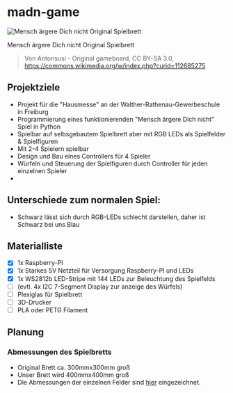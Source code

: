 # madn-game

![Mensch ärgere Dich nicht Original Spielbrett](bilder/720px-Mensch_ärgere_dich_nicht_4.svg.png)

Mensch ärgere Dich nicht Original Spielbrett 
> Von Antonsusi - Original gameboard, CC BY-SA 3.0, https://commons.wikimedia.org/w/index.php?curid=112685275

## Projektziele
  * Projekt für die "Hausmesse" an der Walther-Rathenau-Gewerbeschule in Freiburg
  * Programmierung eines funktionierenden "Mensch ärgere Dich nicht" Spiel in Python
  * Spielbar auf selbsgebautem Spielbrett aber mit RGB LEDs als Spielfelder & Spielfiguren
  * Mit 2-4 Spielern spielbar
  * Design und Bau eines Controllers für 4 Spieler
  * Würfeln und Steuerung der Spielfiguren durch Controller für jeden einzelnen Spieler
  * 

## Unterschiede zum normalen Spiel:
  *  Schwarz lässt sich durch RGB-LEDs schlecht darstellen, daher ist Schwarz bei uns Blau

## Materialliste
- [x] 1x Raspberry-PI
- [x] 1x Starkes 5V Netzteil für Versorgung Raspberry-PI und LEDs
- [x] 1x WS2812b LED-Stripe mit 144 LEDs zur Beleuchtung des Spielfelds
- [ ] (evtl. 4x I2C 7-Segment Display zur anzeige des Würfels)
- [ ] Plexiglas für Spielbrett
- [ ] 3D-Drucker
- [ ] PLA oder PETG Filament

## Planung

### Abmessungen des Spielbretts
  * Original Brett ca. 300mmx300mm groß
  * Unser Brett wird 400mmx400mm groß
  * Die Abmessungen der einzelnen Felder sind [hier](bilder/Mensch_ärgere_dich_nicht_4-abmessungen.png) eingezeichnet.



